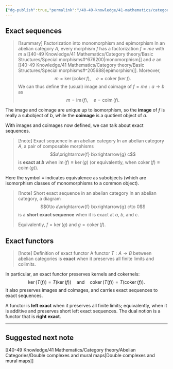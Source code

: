 ```yaml
---
{"dg-publish":true,"permalink":"/40-49-knowledge/41-mathematics/category-theory/abelian-categories/exact-sequences/","tags":["category_theory/abelian_categories"],"updated":"2024-11-23T19:25:01-08:00"}
---
```


## Exact sequences

>[!summary] Factorization into monomorphism and epimorphism
>In an abelian category $A$, every morphism $f$ has a factorization $f=me$ with $m$ a [[40-49 Knowledge/41 Mathematics/Category theory/Basic Structures/Special morphisms#^676200\|monomorphism]] and $e$ an [[40-49 Knowledge/41 Mathematics/Category theory/Basic Structures/Special morphisms#^205688\|epimorphism]]. Moreover,
>$$m=\ker(\operatorname{coker} f),\quad e=\operatorname{coker}(\ker f).$$
>We can thus define the (usual) image and coimage of $f=me:a\to b$ as
>$$m=\operatorname{im}(f),\quad e=\operatorname{coim}(f).$$

The image and coimage are unique up to isomorphism, so the **image** of $f$ is really a subobject of $b$, while the **coimage** is a quotient object of $a$.

With images and coimages now defined, we can talk about exact sequences.

>[!note] Exact sequence in an abelian category
>In an abelian category $A$, a pair of composable morphisms
>$$a\xrightarrow{f} b\xrightarrow{g} c$$
>is **exact at $b$** when $\operatorname{im}(f)\equiv \ker(g)$ (or equivalently, when $\operatorname{coker}(f)\equiv \operatorname{coim}(g)$).

Here the symbol $\equiv$ indicates equivalence as subobjects (which are isomorphism classes of monomorphisms to a common object).

>[!note] Short exact sequence in an abelian category
>In an abelian category, a diagram
>$$0\to a\xrightarrow{f} b\xrightarrow{g} c\to 0$$
>is a **short exact sequence** when it is exact at $a$, $b$, and $c$.
>
>Equivalently, $f=\ker(g)$ and $g=\operatorname{coker}(f)$.

## Exact functors

>[!note] Definition of exact functor
>A functor $T:A\to B$ between abelian categories is **exact** when it preserves all finite limits and colimits.
>

In particular, an exact functor preserves kernels and cokernels:
$$\ker(T(f))=T(\ker(f))\quad\text{and}\quad \operatorname{coker}(T(f))=T(\operatorname{coker}(f)).$$
It also preserves images and coimages, and carries exact sequences to exact sequences.

A functor is **left exact** when it preserves all finite limits; equivalently, when it is additive and preserves short left exact sequences. The dual notion is a functor that is **right exact**.

---

## Suggested next note

[[40-49 Knowledge/41 Mathematics/Category theory/Abelian Categories/Double complexes and mural maps\|Double complexes and mural maps]]